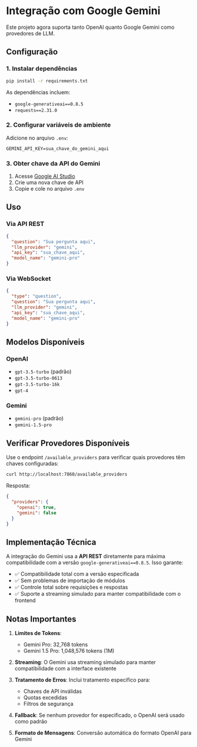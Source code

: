 # Integração com Google Gemini

Este projeto agora suporta tanto OpenAI quanto Google Gemini como provedores de LLM.

## Configuração

### 1. Instalar dependências

```bash
pip install -r requirements.txt
```

As dependências incluem:
- `google-generativeai==0.8.5`
- `requests==2.31.0`

### 2. Configurar variáveis de ambiente

Adicione no arquivo `.env`:

```env
GEMINI_API_KEY=sua_chave_do_gemini_aqui
```

### 3. Obter chave da API do Gemini

1. Acesse [Google AI Studio](https://makersuite.google.com/app/apikey)
2. Crie uma nova chave de API
3. Copie e cole no arquivo `.env`

## Uso

### Via API REST

```json
{
  "question": "Sua pergunta aqui",
  "llm_provider": "gemini",
  "api_key": "sua_chave_aqui",
  "model_name": "gemini-pro"
}
```

### Via WebSocket

```json
{
  "type": "question",
  "question": "Sua pergunta aqui",
  "llm_provider": "gemini",
  "api_key": "sua_chave_aqui",
  "model_name": "gemini-pro"
}
```

## Modelos Disponíveis

### OpenAI

- `gpt-3.5-turbo` (padrão)
- `gpt-3.5-turbo-0613`
- `gpt-3.5-turbo-16k`
- `gpt-4`

### Gemini

- `gemini-pro` (padrão)
- `gemini-1.5-pro`

## Verificar Provedores Disponíveis

Use o endpoint `/available_providers` para verificar quais provedores têm chaves configuradas:

```bash
curl http://localhost:7860/available_providers
```

Resposta:

```json
{
  "providers": {
    "openai": true,
    "gemini": false
  }
}
```

## Implementação Técnica

A integração do Gemini usa a **API REST** diretamente para máxima compatibilidade com a versão `google-generativeai==0.8.5`. Isso garante:

- ✅ Compatibilidade total com a versão especificada
- ✅ Sem problemas de importação de módulos
- ✅ Controle total sobre requisições e respostas
- ✅ Suporte a streaming simulado para manter compatibilidade com o frontend

## Notas Importantes

1. **Limites de Tokens**: 
   - Gemini Pro: 32,768 tokens
   - Gemini 1.5 Pro: 1,048,576 tokens (1M)

2. **Streaming**: O Gemini usa streaming simulado para manter compatibilidade com a interface existente

3. **Tratamento de Erros**: Inclui tratamento específico para:
   - Chaves de API inválidas
   - Quotas excedidas
   - Filtros de segurança

4. **Fallback**: Se nenhum provedor for especificado, o OpenAI será usado como padrão

5. **Formato de Mensagens**: Conversão automática do formato OpenAI para Gemini
